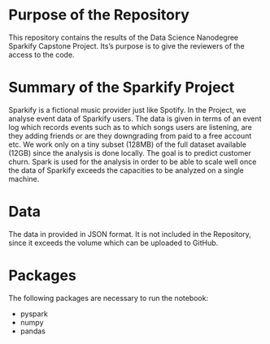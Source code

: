 # Purpose of the Repository

This repository contains the results of the Data Science Nanodegree Sparkify Capstone Project. Its’s purpose is to give the reviewers of the access to the code.

# Summary of the Sparkify Project

Sparkify is a fictional music provider just like Spotify. In the Project, we analyse event data of Sparkify users. The data is given in terms of an event log which records events such as to which songs users are listening, are they adding friends or are they downgrading from paid to a free account etc. We work only on a tiny subset (128MB) of the full dataset available (12GB) since the analysis is done locally. The goal is to predict customer churn. Spark is used for the analysis in order to be able to scale well once the data of Sparkify exceeds the capacities to be analyzed on a single machine.

# Data

The data in provided in JSON format. It is not included in the Repository, since it exceeds the volume which can be uploaded to GitHub.

# Packages

The following packages are necessary to run the notebook:

 - pyspark
 - numpy
 - pandas


